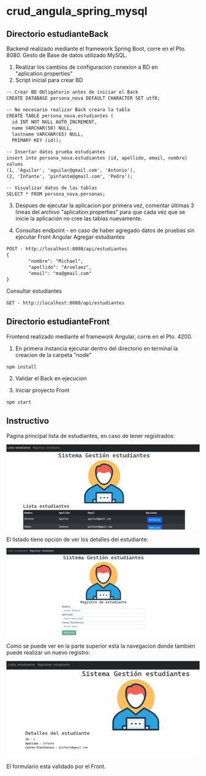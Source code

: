# crud_angula_spring_mysql

## Directorio estudianteBack
Backend realizado mediante el framework Spring Boot, corre en el Pto. 8080.
Gesto de Base de datos utilizado MySQL.

1. Realizar los cambios de configuracion conexion a BD en "aplication.properties"
2. Script inicial para crear BD

```
-- Crear BD Obligatorio antes de iniciar el Back
CREATE DATABASE persona_nova DEFAULT CHARACTER SET utf8;
```

```
-- No necesario realizar Back creara la tabla
CREATE TABLE persona_nova.estudiantes (
  id INT NOT NULL AUTO_INCREMENT,
  name VARCHAR(50) NULL,
  lastname VARCHAR(65) NULL,
  PRIMARY KEY (id));
```

```  
-- Insertar datos prueba estudiantes
insert into persona_nova.estudiantes (id, apellido, email, nombre) values
(1, 'Aguilar', 'aguilar@gmail.com', 'Antonio'),
(2, 'Infante', 'pinfante@gmail.com', 'Pedro');
```

```
-- Visualizar datos de las tablas
SELECT * FROM persona_nova.personas;
```

3. Despues de ejecutar la aplicacion por primera vez, comentar últimas 3 lineas del archivo "aplication.properties"
para que cada vez que se inicie la aplicación no cree las tablas nuevamente.


4. Consultas endpoint - en caso de haber agregado datos de pruebas sin ejecutar Front Angular
Agregar estudiantes

```
POST - http://localhost:8080/api/estudiantes
{
        "nombre": "Michael",
        "apellido": "Arvelaez",
        "email": "ma@gmail.com"
}
```

Consultar estudiantes
```
GET - http://localhost:8080/api/estudiantes
```
## Directorio estudianteFront
Frontend realizado mediante el framework Angular, corre en el Pto. 4200.

1. En primera instancia ejecutar dentro del directorio en terminal la creacion de la carpeta "node"

```
npm install
```

2. Validar el Back en ejecucion

3. Iniciar proyecto Front
```
npm start
```

## Instructivo

Pagina principal lista de estudiantes, en caso de tener registrados:

![Image text](https://github.com/yadevom/Create_Read_Nova/blob/main/estudianteFront/src/assets/fron1.png)

El listado tiene opción de ver los detalles del estudiante:

![Image text](https://github.com/yadevom/Create_Read_Nova/blob/main/estudianteFront/src/assets/fron2.png)

Como se puede ver en la parte superior esta la navegacion donde tambien puede realizar un nuevo registro:

![Image text](https://github.com/yadevom/Create_Read_Nova/blob/main/estudianteFront/src/assets/fron3.png)

El formulario esta validado por el Front.